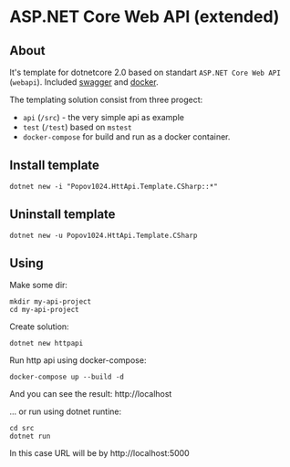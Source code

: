 # ASP.NET Core Web API (extended)

## About

It's template for dotnetcore 2.0 based on standart `ASP.NET Core Web API` (`webapi`).
Included [swagger](https://swagger.io/) and [docker](https://www.docker.com/).

The templating solution consist from three progect:
* `api` (`/src`) - the very simple api as example 
* `test` (`/test`) based on `mstest`
* `docker-compose` for build and run as a docker container.

## Install template
```
dotnet new -i "Popov1024.HttApi.Template.CSharp::*"
```

## Uninstall template
```
dotnet new -u Popov1024.HttApi.Template.CSharp
```

## Using
Make some dir:
```
mkdir my-api-project
cd my-api-project
```

Create solution:
```
dotnet new httpapi 
```

Run http api using docker-compose:
```
docker-compose up --build -d
```
And you can see the result: http://localhost

... or run using dotnet runtine:
```
cd src
dotnet run
```

In this case URL will be by http://localhost:5000
